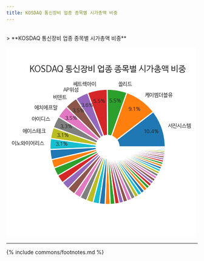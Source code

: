 ```yaml
---
title: KOSDAQ 통신장비 업종 종목별 시가총액 비중
---
```

<br>
> **KOSDAQ 통신장비 업종 종목별 시가총액 비중<a id="pie"></a>**

![294090](images/kosdaq_업종_통신장비_종목.png)

---
{% include commons/footnotes.md %}